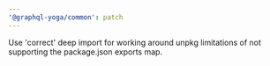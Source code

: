 ```yaml
---
'@graphql-yoga/common': patch
---
```


Use 'correct' deep import for working around unpkg limitations of not supporting the package.json exports map.
